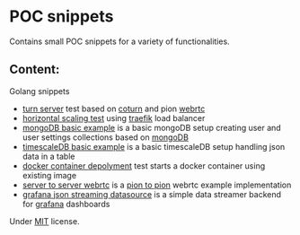 # POC snippets
Contains small POC snippets for a variety of functionalities.

## Content:
Golang snippets
  - [turn server](https://github.com/artofimagination/snippets/tree/master/turn-server) test based on [coturn](https://github.com/coturn/coturn) and pion [webrtc](https://github.com/pion/webrtc)
  - [horizontal scaling test](https://github.com/artofimagination/snippets/tree/master/traefik-horizontal-scaling) using [traefik](https://github.com/traefik/traefik) load balancer
  - [mongoDB basic example](https://github.com/artofimagination/snippets/tree/master/mongodb-go-interface) is a basic mongoDB setup creating user and user settings collections based on [mongoDB](https://github.com/mongodb/mongo)
  - [timescaleDB basic example](https://github.com/artofimagination/snippets/tree/master/timescaledb-go-interface) is a basic timescaleDB setup handling json data in a table
  - [docker container depolyment](https://github.com/artofimagination/snippets/tree/master/golang-docker-deploy) test starts a docker container using existing image
  - [server to server webrtc](https://github.com/artofimagination/snippets/tree/master/server-to-server-webrtc) is a [pion to pion](https://github.com/pion/webrtc) webrtc example implementation
  - [grafana json streaming datasource](https://github.com/artofimagination/snippets/tree/master/grafana-streamed-charts) is a simple data streamer backend for [grafana](https://github.com/grafana/grafana) dashboards
  
Under [MIT](https://github.com/artofimagination/snippets/blob/master/LICENSE) license.
